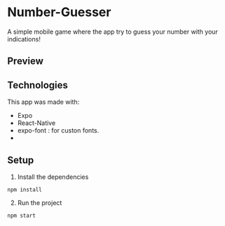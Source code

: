 # Number-Guesser

A simple mobile game where the app try to guess your number with your indications!  

## Preview

## Technologies
This app was made with:

- Expo
- React-Native
- expo-font : for custon fonts.
- 

## Setup
1. Install the dependencies
```
npm install
```
2. Run the project
```
npm start
```
